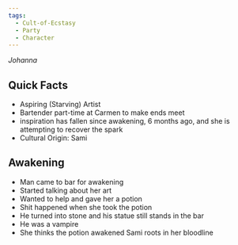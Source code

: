 ```yaml
---
tags:
  - Cult-of-Ecstasy
  - Party
  - Character
---
```

_Johanna_


## Quick Facts

- Aspiring (Starving) Artist
- Bartender part-time at Carmen to make ends meet
- inspiration has fallen since awakening, 6 months ago, and she is attempting to recover the spark
- Cultural Origin: Sami

## Awakening

- Man came to bar for awakening
- Started talking about her art
- Wanted to help and gave her a potion
- Shit happened when she took the potion
- He turned into stone and his statue still stands in the bar
- He was a vampire
- She thinks the potion awakened Sami roots in her bloodline